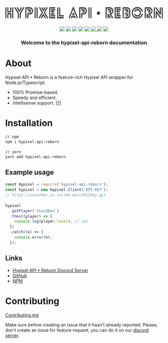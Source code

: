 <div align="center">
<img src="https://raw.githubusercontent.com/Hypixel-API-Reborn/hypixel-api-reborn.github.io/master/static/default-monochrome-white.png">

<a href="https://discord.gg/NSEBNMM"><img src="https://discordapp.com/api/guilds/660416184252104705/embed.png"></a>
<a href="https://travis-ci.org/StavZ/hypixel-api-reborn"><img src="https://flat.badgen.net/travis/hypixel-api-reborn/hypixel-api-reborn"></a>
<a href="https://app.codacy.com/gh/Hypixel-API-Reborn/hypixel-api-reborn?utm_source=github.com&utm_medium=referral&utm_content=Hypixel-API-Reborn/hypixel-api-reborn&utm_campaign=Badge_Grade">
<img src="https://flat.badgen.net/codacy/grade/71cd7e95499b496cb2dd11c29b9def33/master"></a> <img src="https://flat.badgen.net/npm/node/hypixel-api-reborn">
<img src="https://flat.badgen.net/npm/v/hypixel-api-reborn"> <img src="https://flat.badgen.net/npm/license/hypixel-api-reborn"><a href="https://github.com/Hypixel-API-Reborn/hypixel-api-reborn">
<img src="https://flat.badgen.net/github/stars/hypixel-api-reborn/hypixel-api-reborn"></a>
<a href="https://www.npmjs.com/package/hypixel-api-reborn"><img src="https://nodei.co/npm/hypixel-api-reborn.png?compact=true"></a> <br>

<h3>Welcome to the hypixel-api-reborn documentation</h3>
</div>

# About

Hypixel API • Reborn is a feature-rich Hypixel API wrapper for Node.js/Typescript. <br/>

- 100% Promise-based. <br/>
- Speedy and efficient. <br/>
- Intellisense support. [(?)](https://code.visualstudio.com/docs/editor/intellisense)

# Installation

```
// npm
npm i hypixel-api-reborn

// yarn
yarn add hypixel-api-reborn
```

## Example usage

```js
const Hypixel = require('hypixel-api-reborn');
const hypixel = new Hypixel.Client('API-KEY');
// https://stavzdev.is-inside.me/cCMiZdoy.gif

hypixel
  .getPlayer('StavZDev')
  .then((player) => {
    console.log(player.level); // 141
  })
  .catch((e) => {
    console.error(e);
  });
```

## Links

- [Hypixel API • Reborn Discord Server](https://discord.gg/NSEBNMM)
- [GitHub](https://github.com/Hypixel-API-Reborn)
- [NPM](https://www.npmjs.com/package/hypixel-api-reborn)

# Contributing

[Contributing.md](https://github.com/Hypixel-API-Reborn/hypixel-api-reborn/blob/master/.github/CONTRIBUTING.md)

Make sure before creating an issue that it hasn't already reported. Please, don't create an issue for feature request, you can do it on our [discord server](https://discord.gg/NSEBNMM).

